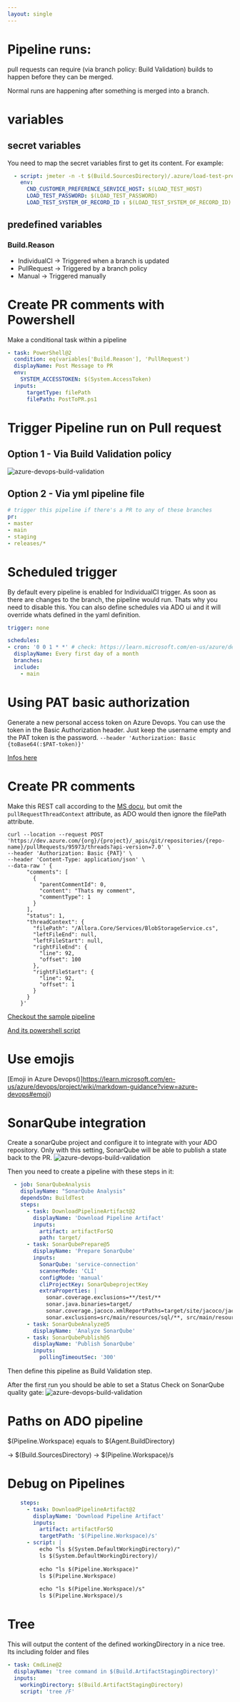 ```yaml
---
layout: single
---
```


# Pipeline runs: 
pull requests can require (via branch policy: Build Validation) builds to happen before they can be merged.

Normal runs are happening after something is merged into a branch. 

# variables
## secret variables

You need to map the secret variables first to get its content.
For example:
````yaml
  - script: jmeter -n -t $(Build.SourcesDirectory)/.azure/load-test-preference-service.jmx -l reports/results.jtl -e -o reports
    env:
      CND_CUSTOMER_PREFERENCE_SERVICE_HOST: $(LOAD_TEST_HOST)
      LOAD_TEST_PASSWORD: $(LOAD_TEST_PASSWORD)
      LOAD_TEST_SYSTEM_OF_RECORD_ID : $(LOAD_TEST_SYSTEM_OF_RECORD_ID)
````

## predefined variables
### Build.Reason
* IndividualCI -> Triggered when a branch is updated 
* PullRequest -> Triggered by a branch policy
* Manual -> Triggered manually


# Create PR comments with Powershell

Make a conditional task within a pipeline 
````yaml
- task: PowerShell@2
  condition: eq(variables['Build.Reason'], 'PullRequest')
  displayName: Post Message to PR
  env:
    SYSTEM_ACCESSTOKEN: $(System.AccessToken)  
  inputs:
      targetType: filePath
      filePath: PostToPR.ps1
````

# Trigger Pipeline run on Pull request

## Option 1 - Via Build Validation policy
![azure-devops-build-validation](/assets/images/cicd/azure-devops-build-validation.png)

## Option 2 - Via yml pipeline file

````yaml
# trigger this pipeline if there's a PR to any of these branches
pr:
- master
- main
- staging
- releases/*
````

# Scheduled trigger
By default every pipeline is enabled for IndividualCI trigger. As soon as there are changes to the branch, the pipeline would run. Thats why you need to disable this.
You can also define schedules via ADO ui and it will override whats defined in the yaml definition. 

````yaml
trigger: none

schedules:
- cron: '0 0 1 * *' # check: https://learn.microsoft.com/en-us/azure/devops/pipelines/process/scheduled-triggers?view=azure-devops&tabs=yaml#cron-syntax
  displayName: Every first day of a month
  branches:
  include:
    - main
````



# Using PAT basic authorization
Generate a new personal access token on Azure Devops. 
You can use the token in the Basic Authorization header. Just keep the username empty and the PAT token is the password.
```--header 'Authorization: Basic {toBase64(:$PAT-token)}'```

[Infos here](https://learn.microsoft.com/en-us/azure/devops/organizations/accounts/use-personal-access-tokens-to-authenticate?toc=%2Fazure%2Fdevops%2Forganizations%2Ftoc.json&view=azure-devops&tabs=Windows)

# Create PR comments

Make this REST call according to the [MS docu](https://learn.microsoft.com/en-us/rest/api/azure/devops/git/pull-request-threads/create?view=azure-devops-rest-7.0&tabs=HTTP), but omit the ```pullRequestThreadContext``` attribute, as ADO would then ignore the filePath attribute.  

````shell
curl --location --request POST 'https://dev.azure.com/{org}/{project}/_apis/git/repositories/{repo-name}/pullRequests/95973/threads?api-version=7.0' \
--header 'Authorization: Basic {PAT}' \
--header 'Content-Type: application/json' \
--data-raw ' {
      "comments": [
        {
          "parentCommentId": 0,
          "content": "Thats my comment",
          "commentType": 1
        }
      ],
      "status": 1,
      "threadContext": {
        "filePath": "/Allora.Core/Services/BlobStorageService.cs",
        "leftFileEnd": null,
        "leftFileStart": null,
        "rightFileEnd": {
          "line": 92,
          "offset": 100
        },
        "rightFileStart": {
          "line": 92,
          "offset": 1
        }
      }
    }'
````

[Checkout the sample pipeline](/assets/cicd/Create-veracode-pr-comment/get_veracode_feedback.yml)

[And its powershell script](/assets/cicd/Create-veracode-pr-comment/create-veracode-pr-comments.ps1)


# Use emojis
[Emoji in Azure Devops()]https://learn.microsoft.com/en-us/azure/devops/project/wiki/markdown-guidance?view=azure-devops#emoji)

# SonarQube integration

Create a sonarQube project and configure it to integrate with your ADO repository. Only with this setting, SonarQube will be able to publish a state back to the PR. 
![azure-devops-build-validation](/assets/images/azure-devops/qualitygateToADO.PNG)

Then you need to create a pipeline with these steps in it: 

````yaml
  - job: SonarQubeAnalysis
    displayName: "SonarQube Analysis"
    dependsOn: BuildTest
    steps:
      - task: DownloadPipelineArtifact@2
        displayName: 'Download Pipeline Artifact'
        inputs:
          artifact: artifactForSQ
          path: target/
      - task: SonarQubePrepare@5
        displayName: 'Prepare SonarQube'
        inputs:
          SonarQube: 'service-connection'
          scannerMode: 'CLI'
          configMode: 'manual'
          cliProjectKey: SonarQubeprojectKey
          extraProperties: |
            sonar.coverage.exclusions=**/test/**
            sonar.java.binaries=target/
            sonar.coverage.jacoco.xmlReportPaths=target/site/jacoco/jacoco.xml
            sonar.exclusions=src/main/resources/sql/**, src/main/resources/templates/**
      - task: SonarQubeAnalyze@5
        displayName: 'Analyze SonarQube'
      - task: SonarQubePublish@5
        displayName: 'Publish SonarQube'
        inputs:
          pollingTimeoutSec: '300'
````

Then define this pipeline as Build Validation step.

After the first run you should be able to set a Status Check on SonarQube quality gate:
![azure-devops-build-validation](/assets/images/azure-devops/StatusCheck-SonarQube.PNG)

# Paths on ADO pipeline

$(Pipeline.Workspace) equals to $(Agent.BuildDirectory) 

-> $(Build.SourcesDirectory) -> $(Pipeline.Workspace)/s

# Debug on Pipelines

````yaml
    steps:
      - task: DownloadPipelineArtifact@2
        displayName: 'Download Pipeline Artifact'
        inputs:
          artifact: artifactForSQ
          targetPath: '$(Pipeline.Workspace)/s'
      - script: |
          echo "ls $(System.DefaultWorkingDirectory)/"
          ls $(System.DefaultWorkingDirectory)/
          
          echo "ls $(Pipeline.Workspace)"
          ls $(Pipeline.Workspace)
          
          echo "ls $(Pipeline.Workspace)/s"
          ls $(Pipeline.Workspace)/s
````

# Tree
This will output the content of the defined workingDirectory in a nice tree. Its including folder and files
````yaml
- task: CmdLine@2
  displayName: 'tree command in $(Build.ArtifactStagingDirectory)'
  inputs:
    workingDirectory: $(Build.ArtifactStagingDirectory)
    script: 'tree /F'
````